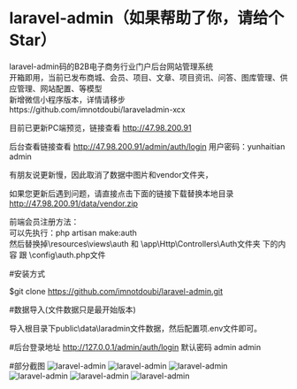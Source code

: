 # laravel-admin（如果帮助了你，请给个Star）
laravel-admin码的B2B电子商务行业门户后台网站管理系统<br>
开箱即用，当前已发布商城、会员、项目、文章、项目资讯、问答、图库管理、供应管理、网站配置、等模型<br>
新增微信小程序版本，详情请移步https://github.com/imnotdoubi/laraveladmin-xcx<br>

目前已更新PC端预览，链接查看 http://47.98.200.91<br>

后台查看链接查看 http://47.98.200.91/admin/auth/login  用户密码：yunhaitian  admin<br>

有朋友说更新慢，因此取消了数据中图片和vendor文件夹，<br>

如果您更新后遇到问题，请直接点击下面的链接下载替换本地目录<br>
http://47.98.200.91/data/vendor.zip<br>

前端会员注册方法：<br>
可以先执行：php artisan make:auth<br>
然后替换掉\resources\views\auth 和  \app\Http\Controllers\Auth文件夹 下的内容  跟 \config\auth.php文件


#安装方式

$git clone https://github.com/imnotdoubi/laravel-admin.git

#数据导入(文件数据只是最开始版本)

导入根目录下public\data\laradmin文件数据，然后配置项.env文件即可。


#后台登录地址
http://127.0.0.1/admin/auth/login  默认密码 admin  admin

#部分截图
![laravel-admin](https://github.com/imnotdoubi/laravel-admin/blob/master/public/vimg/10.jpg)
![laravel-admin](https://github.com/imnotdoubi/laravel-admin/blob/master/public/vimg/11.jpg)
![laravel-admin](https://github.com/imnotdoubi/laravel-admin/blob/master/public/vimg/12.jpg)
![laravel-admin](https://github.com/imnotdoubi/laravel-admin/blob/master/public/vimg/13.jpg)
![laravel-admin](https://github.com/imnotdoubi/laravel-admin/blob/master/public/vimg/14.jpg)
![laravel-admin](https://github.com/imnotdoubi/laravel-admin/blob/master/public/vimg/15.jpg)
